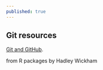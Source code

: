 ```yaml
---
published: true
---
```

## Git resources

[Git and GitHub](http://r-pkgs.had.co.nz/git.html#git). 

from R packages by Hadley Wickham
